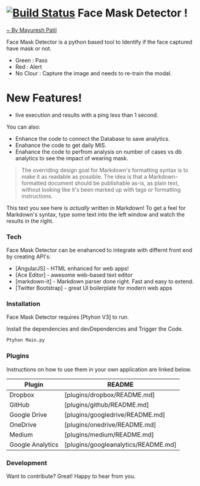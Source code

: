 # [![Build Status](https://emojipedia-us.s3.dualstack.us-west-1.amazonaws.com/thumbs/72/whatsapp/268/face-with-medical-mask_1f637.png)](https://emojipedia-us.s3.dualstack.us-west-1.amazonaws.com/thumbs/72/whatsapp/268/face-with-medical-mask_1f637.png)    Face Mask Detector !
[~ By Mayuresh Patil]()

Face Mask Detector is a python based tool to Identify if the face captured have mask or not. 

  - Green : Pass
  - Red : Alert
  - No Clour : Capture the image and needs to re-train the modal.

# New Features!

  - live execution and results with a ping less than 1 second.

You can also:
  - Enhance the code to connect the Database to save analytics.
  - Enahance the code to get daily MIS.
  - Enahance the code to perfrom analysis on number of cases vs db analytics to see the impact of wearing mask.


> The overriding design goal for Markdown's
> formatting syntax is to make it as readable
> as possible. The idea is that a
> Markdown-formatted document should be
> publishable as-is, as plain text, without
> looking like it's been marked up with tags
> or formatting instructions.

This text you see here is *actually* written in Markdown! To get a feel for Markdown's syntax, type some text into the left window and watch the results in the right.

### Tech

Face Mask Detector can be enahanced to integrate with differnt front end by creating API's:

* [AngularJS] - HTML enhanced for web apps!
* [Ace Editor] - awesome web-based text editor
* [markdown-it] - Markdown parser done right. Fast and easy to extend.
* [Twitter Bootstrap] - great UI boilerplate for modern web apps

### Installation

Face Mask Detector requires [Ptyhon V3] to run.

Install the dependencies and devDependencies and Trigger the Code.

```sh
Ptyhon Main.py
```

### Plugins

Instructions on how to use them in your own application are linked below.

| Plugin | README |
| ------ | ------ |
| Dropbox | [plugins/dropbox/README.md] |
| GitHub | [plugins/github/README.md] |
| Google Drive | [plugins/googledrive/README.md] |
| OneDrive | [plugins/onedrive/README.md] |
| Medium | [plugins/medium/README.md] |
| Google Analytics | [plugins/googleanalytics/README.md] |

### Development

Want to contribute? Great! Happy to hear from you.
